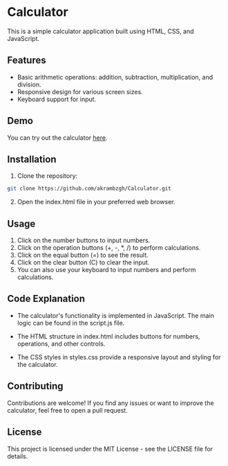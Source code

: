 # Calculator

This is a simple calculator application built using HTML, CSS, and JavaScript.

## Features

- Basic arithmetic operations: addition, subtraction, multiplication, and division.
- Responsive design for various screen sizes.
- Keyboard support for input.

## Demo

You can try out the calculator [here](https://akrambzgh.github.io/Calculator/).

## Installation

1. Clone the repository:

```bash
git clone https://github.com/akrambzgh/Calculator.git
```

2. Open the index.html file in your preferred web browser.

## Usage

1. Click on the number buttons to input numbers.
2. Click on the operation buttons (+, -, \*, /) to perform calculations.
3. Click on the equal button (=) to see the result.
4. Click on the clear button (C) to clear the input.
5. You can also use your keyboard to input numbers and perform calculations.

## Code Explanation

- The calculator's functionality is implemented in JavaScript. The main logic can be found in the script.js file.

- The HTML structure in index.html includes buttons for numbers, operations, and other controls.

- The CSS styles in styles.css provide a responsive layout and styling for the calculator.

## Contributing

Contributions are welcome! If you find any issues or want to improve the calculator, feel free to open a pull request.

## License

This project is licensed under the MIT License - see the LICENSE file for details.
